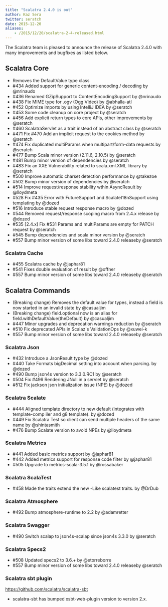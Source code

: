 ```yaml
---
title: "Scalatra 2.4.0 is out"
author: Kaz Sera
twitter: seratch
date: 2015-12-20
aliases:
    - /2015/12/20/scalatra-2-4-released.html
---
```


The Scalatra team is pleased to announce the release of Scalatra 2.4.0 with many improvements and bugfixes as listed below.

<!--more-->


## Scalatra Core

* Removes the DefaultValue type class
* #434 Added support for generic content-encoding / decoding by @nrinaudo
* #436 Renamed GZipSupport to ContentEncodingSupport by @nrinaudo
* #438 Fix MIME type for .ogv (Ogg Video) by @abhalla-atl
* #452 Optimize imports by using IntelliJ IDEA by @seratch
* #453 Some code cleanup on core project by @seratch
* #456 Add explicit return types to core APIs, other improvements by @seratch
* #460 ScalatraServlet as a trait instead of an abstract class by @seratch
* #471 Fix #470 Add an implicit request to the cookies method by @seratch
* #474 Fix duplicated multiParams when multipart/form-data requests by @seratch
* #477 Bump Scala minor version (2.11.6, 2.10.5)  by @seratch
* #481 Bump minor version of dependencies by @seratch
* #483 Fix an XXE Vulnerability related to scala.xml.XML library by @seratch
* #500 Improve automatic charset detection performance by @takezoe
* #502 Bump minor version of dependencies by @seratch
* #514 Improve request/response stability wthin AsyncResult by @lloydmeta
* #528 Fix #435 Error with FutureSupport and ScalateI18nSupport using templating by @dozed
* #516 Introduce stable request response macro by @dozed
* #544 Removed request/response scoping macro from 2.4.x release by @dozed
* #535 [2.4.x] Fix #531 Params and multiParams are empty for PATCH request by @seratch
* #545 Bump dependencies and scala minor version by @seratch
* #557 Bump minor version of some libs toward 2.4.0 releaseby @seratch

### Scalatra Cache

* #455 Scalatra cache by @japhar81
* #541 Fixes double evaluation of result by @offner
* #557 Bump minor version of some libs toward 2.4.0 releaseby @seratch

## Scalatra Commands

* (Breaking change) Removes the default value for types, instead a field is now started in an invalid state by @casualjim
* (Breaking change) field.optional now is an alias for field.withDefaultValue(theDefault) by @casualjim
* #447 Minor upgrades and deprecation warnings reduction by @seratch
* #510 Fix deprecated APIs in Scalaz's ValidationOps by @xuwei-k
* #557 Bump minor version of some libs toward 2.4.0 releaseby @seratch

### Scalatra Json

* #432 Introduce a JsonResult type by @dozed
* #440 Take Formats bigDecimal setting into account when parsing. by @dozed
* #490 Bump json4s version to 3.3.0.RC1 by @seratch
* #504 Fix #496 Rendering JNull in a servlet by @seratch
* #512 Fix jackson json initialization issue (NPE) by @dozed

### Scalatra Scalate

* #444 Aligned template directory to new default (integrates with template-comp iler and g8 template). by @dozed
* #449 Fix Scalatra Test so client can send multiple headers of the same name by @shintasmith
* #476 Bump Scalate version to avoid NPEs by @lloydmeta

### Scalatra Metrics

* #441 Added basic metrics support by @japhar81
* #442 Added metrics support for response code filter by @japhar81
* #505 Upgrade to metrics-scala-3.5.1 by @rossabaker

### Scalatra ScalaTest

* #458 Made the traits extend the new -Like scalatest traits. by @DrDub

### Scalatra Atmosphere

* #492 Bump atmosphere-runtime to 2.2 by @adamretter

### Scalatra Swagger

* #490 Switch scalap to json4s-scalap since json4s 3.3.0 by @seratch

### Scalatra Specs2

* #508 Updated specs2 to 3.6.+ by @etorreborre
* #557 Bump minor version of some libs toward 2.4.0 releaseby @seratch

### Scalatra sbt plugin

https://github.com/scalatra/scalatra-sbt

* scalatra-sbt has bumped xsbt-web-plugin version to version 2.x.
